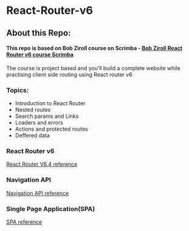 # React-Router-v6

## About this Repo:
#### This repo is based on Bob Ziroll course on Scrimba - [Bob Ziroll React Router v6 course Scrimba](https://scrimba.com/learn/reactrouter6)
The course is project based and you'll build a complete website while practising client side routing using React router v6
### Topics:
* Introduction to React Router
* Nested routes
* Search params and Links
* Loaders and errors
* Actions and protected routes
* Deffered data

### React Router v6
[React Router V6.4 reference](https://reactrouter.com/en/main)

### Navigation API
[Navigation API reference](https://developer.chrome.com/docs/web-platform/navigation-api/)

### Single Page Application(SPA)
[SPA reference](https://developer.mozilla.org/en-US/docs/Glossary/SPA)
